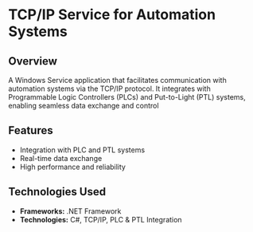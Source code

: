 # TCP/IP Service for Automation Systems

## Overview
A Windows Service application that facilitates communication with automation systems via the TCP/IP protocol. It integrates with Programmable Logic Controllers (PLCs) and Put-to-Light (PTL) systems, enabling seamless data exchange and control

## Features
- Integration with PLC and PTL systems
- Real-time data exchange
- High performance and reliability

## Technologies Used
- **Frameworks:** .NET Framework
- **Technologies:** C#, TCP/IP, PLC & PTL Integration
